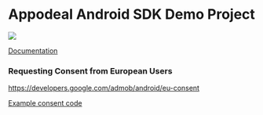 # Appodeal Android SDK Demo Project

[![](https://img.shields.io/badge/SDK%20version-Stable%202.6.2-brightgreen)](https://wiki.appodeal.com/en/android/2-6-2-android-sdk-integration-guide)

[Documentation](https://wiki.appodeal.com/en/android/2-6-2-android-sdk-integration-guide)

### Requesting Consent from European Users
https://developers.google.com/admob/android/eu-consent

[Example consent code](https://github.com/appodeal/appodeal-android-demo/blob/master/app/src/main/java/com/appodeal/test/SplashActivity.java)